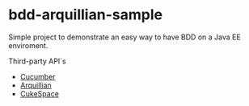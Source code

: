 # bdd-arquillian-sample

Simple project to demonstrate an easy way to have BDD on a Java EE enviroment.

Third-party API`s

  - [Cucumber](cucumber.io)
  - [Arquillian](arquillian.org)
  - [CukeSpace](https://github.com/cukespace/cukespace)